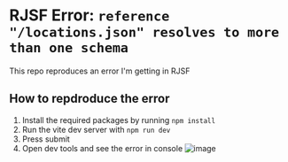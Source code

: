 # RJSF Error: `reference "/locations.json" resolves to more than one schema`

This repo reproduces an error I'm getting in RJSF

## How to repdroduce the error

1. Install the required packages by running `npm install`
2. Run the vite dev server with `npm run dev`
3. Press submit
4. Open dev tools and see the error in console ![image](https://github.com/jag43/rjsf-resolves-to-more-than-one-schema/assets/10996026/a3f61691-e846-4441-96f8-f3c6b8f973a2)
